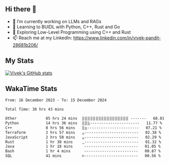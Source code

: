 ## Hi there 👋

- 🔭 I’m currently working on LLMs and RAGs
- 🌱 Learning to BUIDL with Python, C++, Rust and Go 
- 🤔 Exploring Low-Level Programming using C++ and Rust 
- 📫 Reach me at my LinkedIn: https://www.linkedin.com/in/vivek-pandit-28681b206/

## My Stats
[![Vivek's GitHub stats](https://github-readme-stats.vercel.app/api?username=ipanditi&show_icons=true&theme=dark)](https://ipanditi.github.io/)

## WakaTime Stats
<!--START_SECTION:waka-->

```txt
From: 16 December 2023 - To: 15 December 2024

Total Time: 38 hrs 43 mins

Other             85 hrs 24 mins  ⣿⣿⣿⣿⣿⣿⣿⣿⣿⣿⣿⣿⣿⣿⣿⣿⣿ -------   68.81 %
Python            14 hrs 36 mins  ⣿⣿⣷----------------------   11.77 %
C++               8 hrs 56 mins   ⣿⣶-----------------------   07.21 %
Terraform         2 hrs 57 mins   ⣤------------------------   02.38 %
JavaScript        2 hrs 50 mins   ⣤------------------------   02.29 %
Rust              1 hr 38 mins    ⣀------------------------   01.32 %
Java              1 hr 18 mins     ------------------------   01.05 %
Bash              1 hr 4 mins      ------------------------   00.87 %
SQL               41 mins         >------------------------   00.56 %
```

<!--END_SECTION:waka-->



